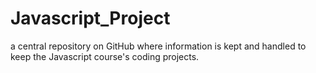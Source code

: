 # Javascript_Project
a central repository on GitHub where information is kept and handled to keep the Javascript course's coding projects.
